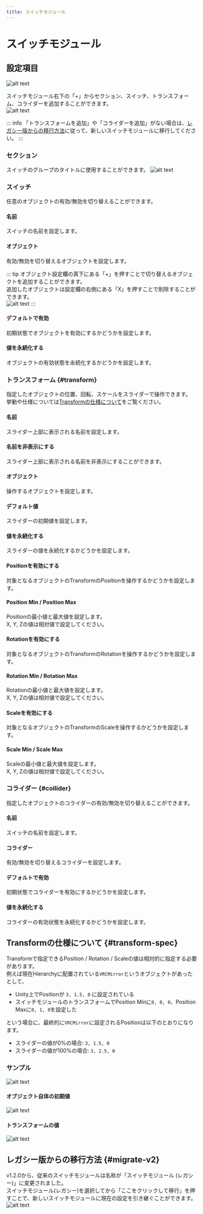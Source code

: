 ```yaml
---
title: スイッチモジュール
---
```


# スイッチモジュール
## 設定項目
![alt text](images/switch/main.png)

スイッチモジュール右下の「+」からセクション、スイッチ、トランスフォーム、コライダーを追加することができます。  
![alt text](images/switch/add.png)

::: info
「トランスフォームを追加」や「コライダーを追加」がない場合は、[レガシー版からの移行方法](#migrate-v2)に従って、新しいスイッチモジュールに移行してください。
:::

### セクション
スイッチのグループのタイトルに使用することができます。
![alt text](images/switch/section.png)

### スイッチ
任意のオブジェクトの有効/無効を切り替えることができます。

#### 名前
スイッチの名前を設定します。

#### オブジェクト
有効/無効を切り替えるオブジェクトを設定します。

::: tip
オブジェクト設定欄の真下にある「+」を押すことで切り替えるオブジェクトを追加することができます。  
追加したオブジェクトは設定欄の右側にある「X」を押すことで削除することができます。  
![alt text](images/switch/add-object.png)
:::

#### デフォルトで有効
初期状態でオブジェクトを有効にするかどうかを設定します。

#### 値を永続化する
オブジェクトの有効状態を永続化するかどうかを設定します。

### トランスフォーム {#transform}
指定したオブジェクトの位置、回転、スケールをスライダーで操作できます。  
挙動や仕様については[Transformの仕様について](#transform-spec)をご覧ください。

#### 名前
スライダー上部に表示される名前を設定します。

#### 名前を非表示にする
スライダー上部に表示される名前を非表示にすることができます。

#### オブジェクト
操作するオブジェクトを設定します。

#### デフォルト値
スライダーの初期値を設定します。

#### 値を永続化する
スライダーの値を永続化するかどうかを設定します。

#### Positionを有効にする
対象となるオブジェクトのTransformのPositionを操作するかどうかを設定します。

#### Position Min / Position Max
Positionの最小値と最大値を設定します。  
X, Y, Zの値は相対値で設定してください。

#### Rotationを有効にする
対象となるオブジェクトのTransformのRotationを操作するかどうかを設定します。

#### Rotation Min / Rotation Max
Rotationの最小値と最大値を設定します。  
X, Y, Zの値は相対値で設定してください。

#### Scaleを有効にする
対象となるオブジェクトのTransformのScaleを操作するかどうかを設定します。

#### Scale Min / Scale Max
Scaleの最小値と最大値を設定します。  
X, Y, Zの値は相対値で設定してください。

### コライダー {#collider}
指定したオブジェクトのコライダーの有効/無効を切り替えることができます。

#### 名前
スイッチの名前を設定します。

#### コライダー
有効/無効を切り替えるコライダーを設定します。

#### デフォルトで有効
初期状態でコライダーを有効にするかどうかを設定します。

#### 値を永続化する
コライダーの有効状態を永続化するかどうかを設定します。

## Transformの仕様について {#transform-spec}
Transformで指定できるPosition / Rotation / Scaleの値は相対的に指定する必要があります。    
例えば現在Hierarchyに配置されている`VRCMirror`というオブジェクトがあったとして、
- Unity上でPositionが `3, 1.5, 0` に設定されている
- スイッチモジュールのトランスフォームでPosition Minに`0, 0, 0`、Position Maxに`0, 1, 0`を設定した

という場合に、最終的に`VRCMirror`に設定されるPositionは以下のとおりになります。

- スライダーの値が0%の場合: `3, 1.5, 0`
- スライダーの値が100%の場合: `3, 2.5, 0`

### サンプル
![alt text](images/switch/sample1.gif)  

#### オブジェクト自体の初期値
![alt text](images/switch/sample-object.png)

#### トランスフォームの値
![alt text](images/switch/sample-value.png)


## レガシー版からの移行方法 {#migrate-v2}
v1.2.0から、従来のスイッチモジュールは名称が「スイッチモジュール (レガシー)」に変更されました。  
スイッチモジュール(レガシー)を選択してから「ここをクリックして移行」を押すことで、新しいスイッチモジュールに現在の設定を引き継ぐことができます。
![alt text](images/switch/migrate-v2.png)